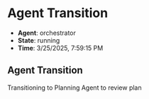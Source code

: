 # Agent Transition

- **Agent**: orchestrator
- **State**: running
- **Time**: 3/25/2025, 7:59:15 PM

## Agent Transition

Transitioning to Planning Agent to review plan

